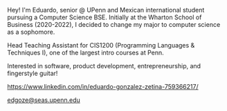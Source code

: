 
Hey! I'm Eduardo, senior @ UPenn and Mexican international student pursuing a Computer Science BSE.
Initially at the Wharton School of Business (2020-2022), I decided to change my major to computer science as a sophomore.

Head Teaching Assistant for CIS1200 (Programming Languages & Techniques I), one of the largest intro courses at Penn. 

Interested in software, product development, entrepreneurship, and fingerstyle guitar!

https://www.linkedin.com/in/eduardo-gonzalez-zetina-759366217/

edgoze@seas.upenn.edu
